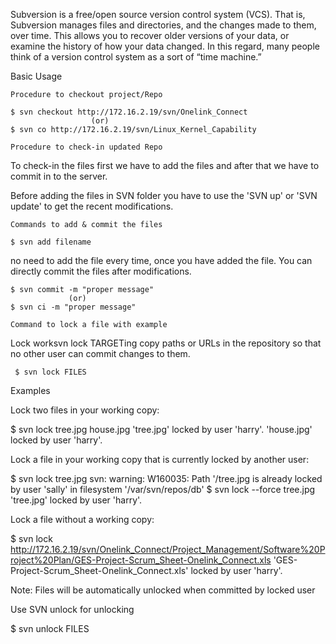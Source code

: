 Subversion is a free/open source version control system (VCS).
That is, Subversion manages files and directories, and the changes made to them, over time.
This allows you to recover older versions of your data, or examine the history of how your data changed.
In this regard, many people think of a version control system as a sort of “time machine.” 

Basic Usage

    Procedure to checkout project/Repo

    $ svn checkout http://172.16.2.19/svn/Onelink_Connect
                      (or)
    $ svn co http://172.16.2.19/svn/Linux_Kernel_Capability

    Procedure to check-in updated Repo

To check-in the files first we have to add the files and after that we have to commit in to the server.

Before adding the files in SVN folder you have to use the 'SVN up' or 'SVN update' to get the recent modifications.

    Commands to add & commit the files 

    $ svn add filename

no need to add the file every time, once you have added the file. You can directly commit the files after modifications.

    $ svn commit -m "proper message"
                 (or)
    $ svn ci -m "proper message"

    Command to lock a file with example 

Lock worksvn lock TARGETing copy paths or URLs in the repository so that no other user can commit changes to them.

     $ svn lock FILES

Examples

Lock two files in your working copy:

$ svn lock tree.jpg house.jpg
'tree.jpg' locked by user 'harry'.
'house.jpg' locked by user 'harry'.

Lock a file in your working copy that is currently locked by another user:

$ svn lock tree.jpg
svn: warning: W160035: Path '/tree.jpg is already locked by user 'sally' in filesystem '/var/svn/repos/db'
$ svn lock --force tree.jpg
'tree.jpg' locked by user 'harry'.

Lock a file without a working copy:

$ svn lock http://172.16.2.19/svn/Onelink_Connect/Project_Management/Software%20Project%20Plan/GES-Project-Scrum_Sheet-Onelink_Connect.xls
'GES-Project-Scrum_Sheet-Onelink_Connect.xls' locked by user 'harry'.

Note: Files will be automatically unlocked when committed by locked user

Use SVN unlock for unlocking

$ svn unlock FILES

